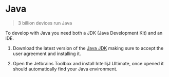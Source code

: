 # Java
> 3 billion devices run Java

To develop with Java you need both a JDK (Java Development Kit) and an IDE.

1. Download the latest version of the [Java JDK](https://www.oracle.com/java/technologies/javase-jdk15-downloads.html)
making sure to accept the user agreement and installing it.

2. Open the Jetbrains Toolbox and install IntellijJ Ultimate, once opened it should automatically find your Java
environment.
